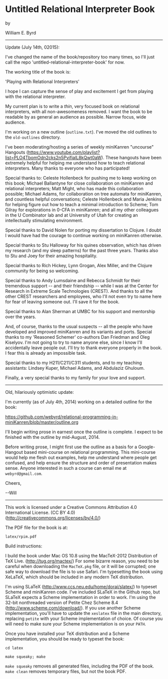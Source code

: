 Untitled Relational Interpreter Book
====================================

by

William E. Byrd

-------------------------------------------------------------------

Update (July 14th, 02015):

I've changed the name of the book/repository too many times, so I'll
just call the repo 'untitled-relational-interpreter-book' for now.

The working title of the book is:

  'Playing with Relational Interpreters'

I hope I can capture the sense of play and excitement
I get from playing with the relational interpreter.

My current plan is to write a *thin*, very focused book on relational
interpreters, with all non-awesomeness removed.  I want the book to be
readable by as general an audience as possible.  Narrow focus, wide
audience.

I'm working on a new outline (`outline.txt`).  I've moved the old
outlines to the `old-outlines` directory.

I've been moderating/hosting a series of weekly miniKanren "uncourse"
Hangouts
(https://www.youtube.com/playlist?list=PLO4TbomOdn2cks2n5PvifialL8kQwt0aW).
These hangouts have been extremely helpful for helping me understand
how to teach relational interpreters.  Many thanks to everyone who has
participated!

Special thanks to: Celeste Hollenbeck for pushing me to keep working
on this book; Michael Ballantyne for close collaboration on miniKanren
and relational interpreters; Matt Might, who has made this
collaboration possible; Michael Adams, for collaboration on tree
automata for miniKanren, and countless helpful conversations; Celeste
Hollenbeck and Maria Jenkins for helping figure out how to teach a
minimal introduction to Scheme; Tom Gilray for explorations in 0-CFA
in miniKanren; and all my other colleagues in the U Combinator lab and
at University of Utah for creating an intellectually stimulating
environment.

Special thanks to David Nolen for porting my dissertation to Clojure.
I doubt I would have had the courage to continue working on miniKanren
otherwise.

Special thanks to Stu Halloway for his quines observation, which has
driven my research (and my sleep patterns) for the past three years.
Thanks also to Stu and Joey for their amazing hospitality.

Special thanks to Rich Hickey, Lynn Grogan, Alex Miller, and the
Clojure community for being so welcoming.

Special thanks to Andy Lumsdaine and Rebecca Schmidt for their
tremendous support -- and their friendship -- while I was at the
Center for Research in Extreme Scale Technologies (CREST).  And thanks
to all the other CREST researchers and employees, who I'll not even
try to name here for fear of leaving someone out.  I'll save it for
the book.

Special thanks to Alan Sherman at UMBC for his support and mentorship
over the years.

And, of course, thanks to the usual suspects -- all the people who
have developed and improved miniKanren and its variants and ports.
Special thanks to my 'Reasoned Schemer' co-authors Dan Friedman and
Oleg Kiselyov.  I'm not going to try to name anyone else, since I know
I'll accidentally leave people out.  I'll try to thank everyone
properly in the book.  I fear this is already an impossible task.

Special thanks to my H211/C211/C311 students, and to my teaching
assistants: Lindsey Kuper, Michael Adams, and Abdulaziz Ghuloum.

Finally, a very special thanks to my family for your love and support.

-------------------------------------------------------------------

Old, hilariously optimistic update:

I'm currently (as of July 4th, 2014) working on a detailed outline for
the book:

https://github.com/webyrd/relational-programming-in-miniKanren/blob/master/outline.org

I'll begin writing prose in earnest once the outline is complete.  I
expect to be finished with the outline by mid-August, 2014.

Before writing prose, I might first use the outline as a basis for a
Google-Hangout based mini-course on relational programming.  This
mini-course would help me flesh out examples, help me understand where
people get confused, and help ensure the structure and order of
presentation makes sense.  Anyone interested in such a course can
email me at `webyrd@gmail.com`.

Cheers,

--Will

-------------------------------------------------------------------


This work is licensed under a Creative Commons Attribution 4.0 International License.
(CC BY 4.0)  (http://creativecommons.org/licenses/by/4.0/)


The PDF file for the book is at:

`latex/rpim.pdf`


Build instructions:

I build the book under Mac OS 10.8 using the MacTeX-2012 Distribution of TeX Live. (http://tug.org/mactex/) For some bizarre reason, you need to be careful when downloading the `MacTeX.pkg` file, or it will be corrupted; one safe way to download the file is to use Safari.  I'm typesetting the book using XeLaTeX, which should be included in any modern TeX distribution.

I'm using SLaTeX (http://www.ccs.neu.edu/home/dorai/slatex/) to typeset Scheme and miniKanren code.  I've included SLaTeX in the Github repo, but SLaTeX expects a Scheme implementation in order to work.  I'm using the 32-bit nonthreaded version of Petite Chez Scheme 8.4 (http://www.scheme.com/download/).  If you use another Scheme implementation, you'll have to update the `xeslatex` file in the main directory, replacing `petite` with your Scheme implementation of choice.  Of course you will need to make sure your Scheme implementation is on your `PATH`.

Once you have installed your TeX distribution and a Scheme implementation, you should be ready to typeset the book:

`cd latex`

`make squeaky; make`

`make squeaky` removes all generated files, including the PDF of the book.  `make clean` removes temporary files, but not the book PDF.
